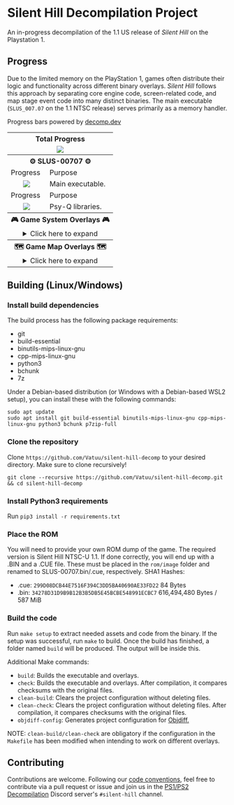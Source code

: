 # Silent Hill Decompilation Project

An in-progress decompilation of the 1.1 US release of *Silent Hill* on the Playstation 1.

## Progress
Due to the limited memory on the PlayStation 1, games often distribute their logic and functionality across different binary overlays. *Silent Hill* follows this approach by separating core engine code, screen-related code, and map stage event code into many distinct binaries. The main executable (`SLUS_007.07` on the 1.1 NTSC release) serves primarily as a memory handler.

Progress bars powered by [decomp.dev](https://decomp.dev)

<table align=center>
    <tbody>
        <tr>
            <th colspan=3>Total Progress</th>
        </tr>
        <tr>
            <td colspan=3 align=center><a href="https://decomp.dev/Vatuu/silent-hill-decomp"><img src="https://decomp.dev/Vatuu/silent-hill-decomp.svg?mode=shield&measure=code&category=all"/></a></td>
        </tr>
        <tr>
            <th colspan=3>⚙ SLUS-00707 ⚙</th>
        </tr>
        <tr>
            <td>Progress</td>
            <td colspan=2>Purpose</td>
        </tr>
        <tr>
            <td align=center><a href="https://decomp.dev/Vatuu/silent-hill-decomp?category=main"><img src="https://decomp.dev/Vatuu/silent-hill-decomp.svg?mode=shield&measure=code&category=main"/></a></td>
            <td colspan=2>Main executable.</td>
        </tr>
        <tr>
            <td>Progress</td>
            <td colspan=2>Purpose</td>
        </tr>
        <tr>
            <td align=center><a href="https://decomp.dev/Vatuu/silent-hill-decomp?category=sdk"><img src="https://decomp.dev/Vatuu/silent-hill-decomp.svg?mode=shield&measure=code&category=sdk"/></a></td>
            <td colspan=2>Psy-Q libraries.</td>
        </tr>
        <tr>
            <th colspan=3>🎮 Game System Overlays 🎮</th>
        </tr>
        <tr>
            <td colspan=3 align=center>
<details>
<summary>Click here to expand</summary>
<!-- Github incorrectly parses it if it's indented... -->
<table>
    <tbody>
        <tr>
          <th colspan=3>🧟‍♂️⚔⚙🎮 BODYPROG.BIN 🎮⚙⚔🧟‍♂️</th>
        </tr>
        <tr>
            <td>Progress</td>
            <td colspan=2>Purpose</td>
        </tr>
        <tr>
            <td align=center><a href="https://decomp.dev/Vatuu/silent-hill-decomp?category=engine"><img src="https://decomp.dev/Vatuu/silent-hill-decomp.svg?mode=shield&measure=code&category=engine"/></a></td>
            <td colspan=2>Main game logic.</td>
        </tr>
        <tr>
          <th colspan=3>👨‍💼 B_KONAMI.BIN 👨‍💼</th>
        </tr>
        <tr>
            <td>Progress</td>
            <td>Purpose</td>
            <td>Note</td>
        </tr>
        <tr>
            <td align=center><a href="https://decomp.dev/Vatuu/silent-hill-decomp?unit=screens/b_konami/b_konami"><img src="https://decomp.dev/Vatuu/silent-hill-decomp.svg?mode=shield&measure=code&unit=screens/b_konami/b_konami&color=rgb(255,215,0)"/></a></td>
            <td>Boot screen logic.</td>
            <td>First fully decompiled and matching overlay!</td>
        </tr>
        <tr>
          <th colspan=3>🎞 STREAM.BIN 🎞</th>
        </tr>
        <tr>
            <td>Progress</td>
            <td colspan=2>Purpose</td>
        </tr>
        <tr>
            <td align=center><a href="https://decomp.dev/Vatuu/silent-hill-decomp?unit=screens/stream/stream"><img src="https://decomp.dev/Vatuu/silent-hill-decomp.svg?mode=shield&measure=code&unit=screens/stream/stream&color=rgb(0,200,0)"/></a></td>
            <td colspan=2>Full motion videos stream logic.</td>
        </tr>
        <tr>
          <th colspan=3>💾 SAVELOAD.BIN 💾</th>
        </tr>
        <tr>
            <td>Progress</td>
            <td colspan=2>Purpose</td>
        </tr>
        <tr>
            <td align=center><a href="https://decomp.dev/Vatuu/silent-hill-decomp?unit=screens/saveload/saveload"><img src="https://decomp.dev/Vatuu/silent-hill-decomp.svg?mode=shield&measure=code&unit=screens/saveload/saveload"/></a></td>
            <td colspan=2>Save and load screen logic.</td>
        </tr>
        <tr>
          <th colspan=3>📜 STF_ROLL.BIN 📜</th>
        </tr>
        <tr>
            <td>Progress</td>
            <td colspan=2>Purpose</td>
        </tr>
        <tr>
            <td align=center><a href="https://decomp.dev/Vatuu/silent-hill-decomp?unit=screens/credits/credits"><img src="https://decomp.dev/Vatuu/silent-hill-decomp.svg?mode=shield&measure=code&unit=screens/credits/credits"/></a></td>
            <td colspan=2>Credits roll logic.</td>
        </tr>
        <tr>
          <th colspan=3>🛠 OPTION.BIN 🛠</th>
        </tr>
        <tr>
            <td>Progress</td>
            <td colspan=2>Purpose</td>
        </tr>
        <tr>
            <td align=center><a href="https://decomp.dev/Vatuu/silent-hill-decomp?unit=screens/options/options"><img src="https://decomp.dev/Vatuu/silent-hill-decomp.svg?mode=shield&measure=code&unit=screens/options/options"/></a></td>
            <td colspan=2>Options screen logic.</td>
        </tr>
      </tbody>
    </table>
</details>
</td>
          <tr>
            <th colspan=3>🗺 Game Map Overlays 🗺</th>
          </tr>
          <tr>
            <td colspan=3 align=center>
<details>
<summary>Click here to expand</summary>
<!-- Github incorrectly parses it if it's indented... -->
<table>
    <tbody>
        <tr>
          <th colspan=3>🏙 MAP0_S00.BIN 🏙</th>
        </tr>
        <tr>
            <td>Progress</td>
            <td colspan=2>Location</td>
        </tr>
        <tr>
            <td align=center><a href="https://decomp.dev/Vatuu/silent-hill-decomp?unit=maps/map0_s00/map0_s00"><img src="https://decomp.dev/Vatuu/silent-hill-decomp.svg?mode=shield&measure=code&unit=maps/map0_s00/map0_s00"/></a></td>
            <td colspan=2>Old Silent Hill.</td>
        </tr>
        <tr>
          <th colspan=3>☕ MAP0_S01.BIN ☕</th>
        </tr>
        <tr>
            <td>Progress</td>
            <td colspan=2>Location</td>
        </tr>
        <tr>
            <td align=center><a href="https://decomp.dev/Vatuu/silent-hill-decomp?unit=maps/map0_s01/map0_s01"><img src="https://decomp.dev/Vatuu/silent-hill-decomp.svg?mode=shield&measure=code&unit=maps/map0_s01/map0_s01"/></a></td>
            <td colspan=2>Cafe in Old Silent Hill.</td>
        </tr>
        <tr>
          <th colspan=3>🏙➕ MAP0_S02.BIN ➕🏙</th>
        </tr>
        <tr>
            <td>Progress</td>
            <td colspan=2>Location</td>
        </tr>
        <tr>
            <td align=center><a href="https://decomp.dev/Vatuu/silent-hill-decomp?unit=maps/map0_s02/map0_s02"><img src="https://decomp.dev/Vatuu/silent-hill-decomp.svg?mode=shield&measure=code&unit=maps/map0_s02/map0_s02"/></a></td>
            <td colspan=2>Bonus unlockable areas in Old Silent Hill.</td>
        </tr>
        <tr>
          <th colspan=3>🏫 MAP1_S00.BIN 🏫</th>
        </tr>
        <tr>
            <td>Progress</td>
            <td colspan=2>Location</td>
        </tr>
        <tr>
            <td align=center><a href="https://decomp.dev/Vatuu/silent-hill-decomp?unit=maps/map1_s00/map1_s00"><img src="https://decomp.dev/Vatuu/silent-hill-decomp.svg?mode=shield&measure=code&unit=maps/map1_s00/map1_s00"/></a></td>
            <td colspan=2>School first floor, courtyard, and basement.</td>
        </tr>
        <tr>
          <th colspan=3>🏫 MAP1_S01.BIN 🏫</th>
        </tr>
        <tr>
            <td>Progress</td>
            <td colspan=2>Location</td>
        </tr>
        <tr>
            <td align=center><a href="https://decomp.dev/Vatuu/silent-hill-decomp?unit=maps/map1_s01/map1_s01"><img src="https://decomp.dev/Vatuu/silent-hill-decomp.svg?mode=shield&measure=code&unit=maps/map1_s01/map1_s01"/></a></td>
            <td colspan=2>School second floor.</td>
        </tr>
        <tr>
          <th colspan=3>🏫 MAP1_S02.BIN 🏫</th>
        </tr>
        <tr>
            <td>Progress</td>
            <td colspan=2>Location</td>
        </tr>
        <tr>
            <td align=center><a href="https://decomp.dev/Vatuu/silent-hill-decomp?unit=maps/map1_s02/map1_s02"><img src="https://decomp.dev/Vatuu/silent-hill-decomp.svg?mode=shield&measure=code&unit=maps/map1_s02/map1_s02"/></a></td>
            <td colspan=2>School first floor and courtyard in Otherworld.</td>
        </tr>
        <tr>
          <th colspan=3>🏫 MAP1_S03.BIN 🏫</th>
        </tr>
        <tr>
            <td>Progress</td>
            <td colspan=2>Location</td>
        </tr>
        <tr>
            <td align=center><a href="https://decomp.dev/Vatuu/silent-hill-decomp?unit=maps/map1_s03/map1_s03"><img src="https://decomp.dev/Vatuu/silent-hill-decomp.svg?mode=shield&measure=code&unit=maps/map1_s03/map1_s03"/></a></td>
            <td colspan=2>School second floor and school roof in Otherworld.</td>
        </tr>
        <tr>
          <th colspan=3>🏫 MAP1_S04.BIN 🏫</th>
        </tr>
            <td>Progress</td>
            <td>Location</td>
            <td>Note</td>
        </tr>
        <tr>
            <td align=center><a href="https://decomp.dev/Vatuu/silent-hill-decomp?unit=maps/map1_s04/map1_s04"><img src="https://decomp.dev/Vatuu/silent-hill-decomp.svg?mode=shield&measure=code&unit=maps/map1_s04/map1_s04"/></a></td>
            <td>Unknown</td>
            <td>School location, likely in Otherworld.</td>
        </tr>
          <th colspan=3>🏫 MAP1_S05.BIN 🏫</th>
        </tr>
            <td>Progress</td>
            <td>Location</td>
            <td>Note</td>
        </tr>
        <tr>
            <td align=center><a href="https://decomp.dev/Vatuu/silent-hill-decomp?unit=maps/map1_s05/map1_s05"><img src="https://decomp.dev/Vatuu/silent-hill-decomp.svg?mode=shield&measure=code&unit=maps/map1_s05/map1_s05"/></a></td>
            <td>Unknown</td>
            <td>School location, likely in Otherworld.</td>
        </tr>
          <th colspan=3>🏫 MAP1_S06.BIN 🏫</th>
        </tr>
        <tr>
            <td>Progress</td>
            <td colspan=2>Location</td>
        </tr>
        <tr>
            <td align=center><a href="https://decomp.dev/Vatuu/silent-hill-decomp?unit=maps/map1_s06/map1_s06"><img src="https://decomp.dev/Vatuu/silent-hill-decomp.svg?mode=shield&measure=code&unit=maps/map1_s06/map1_s06"/></a></td>
            <td colspan=2>School first floor and basement after the boss fight.</td>
        </tr>
        <tr>
          <th colspan=3>🏙 MAP2_S00.BIN 🏙</th>
        </tr>
        <tr>
            <td>Progress</td>
            <td colspan=2>Location</td>
        </tr>
        <tr>
            <td align=center><a href="https://decomp.dev/Vatuu/silent-hill-decomp?unit=maps/map2_s00/map2_s00"><img src="https://decomp.dev/Vatuu/silent-hill-decomp.svg?mode=shield&measure=code&unit=maps/map2_s00/map2_s00"/></a></td>
            <td colspan=2>Old Silent Hill after finishing the school.</td>
        </tr>
        <tr>
          <th colspan=3>⛪ MAP2_S01.BIN ⛪</th>
        </tr>
        <tr>
            <td>Progress</td>
            <td colspan=2>Location</td>
        </tr>
        <tr>
            <td align=center><a href="https://decomp.dev/Vatuu/silent-hill-decomp?unit=maps/map2_s01/map2_s01"><img src="https://decomp.dev/Vatuu/silent-hill-decomp.svg?mode=shield&measure=code&unit=maps/map2_s01/map2_s01"/></a></td>
            <td colspan=2>Church</td>
        </tr>
        <tr>
          <th colspan=3>🏙 MAP2_S02.BIN 🏙</th>
        </tr>
        <tr>
            <td>Progress</td>
            <td colspan=2>Location</td>
        </tr>
        <tr>
            <td align=center><a href="https://decomp.dev/Vatuu/silent-hill-decomp?unit=maps/map2_s02/map2_s02"><img src="https://decomp.dev/Vatuu/silent-hill-decomp.svg?mode=shield&measure=code&unit=maps/map2_s02/map2_s02"/></a></td>
            <td colspan=2>Central Silent Hill</td>
        </tr>
        <tr>
          <th colspan=3>❔ MAP2_S03.BIN ❔</th>
        </tr>
        <tr>
            <td>Progress</td>
            <td>Location</td>
            <td>Note</td>
        </tr>
        <tr>
            <td align=center><a href="https://decomp.dev/Vatuu/silent-hill-decomp?unit=maps/map2_s03/map2_s03"><img src="https://decomp.dev/Vatuu/silent-hill-decomp.svg?mode=shield&measure=code&unit=maps/map2_s03/map2_s03"/></a></td>
            <td>Unknown</td>
            <td>Location related to Central Silent Hill.</td>
        </tr>
        <tr>
          <th colspan=3>👮‍♂️ MAP2_S04.BIN 👮‍♂️</th>
        </tr>
        <tr>
            <td>Progress</td>
            <td colspan=2>Location</td>
        </tr>
        <tr>
            <td align=center><a href="https://decomp.dev/Vatuu/silent-hill-decomp?unit=maps/map2_s04/map2_s04"><img src="https://decomp.dev/Vatuu/silent-hill-decomp.svg?mode=shield&measure=code&unit=maps/map2_s04/map2_s04"/></a></td>
            <td colspan=2>Police station in Central Silent Hill.</td>
        </tr>
        <tr>
          <th colspan=3>🏥 MAP3_S00.BIN 🏥</th>
        </tr>
        <tr>
            <td>Progress</td>
            <td>Location</td>
            <td>Note</td>
        </tr>
        <tr>
            <td align=center><a href="https://decomp.dev/Vatuu/silent-hill-decomp?unit=maps/map3_s00/map3_s00"><img src="https://decomp.dev/Vatuu/silent-hill-decomp.svg?mode=shield&measure=code&unit=maps/map3_s00/map3_s00"/></a></td>
            <td>Unknown</td>
            <td>Hospital, possibly only the reception<br/>and examination rooms but none of<br/>the rooms around them.</td>
        </tr>
        <tr>
          <th colspan=3>🏥 MAP3_S01.BIN 🏥</th>
        </tr>
        <tr>
            <td>Progress</td>
            <td>Location</td>
            <td>Note</td>
        </tr>
        <tr>
            <td align=center><a href="https://decomp.dev/Vatuu/silent-hill-decomp?unit=maps/map3_s01/map3_s01"><img src="https://decomp.dev/Vatuu/silent-hill-decomp.svg?mode=shield&measure=code&unit=maps/map3_s01/map3_s01"/></a></td>
            <td>Unknown</td>
            <td>Hospital, possibly the rest of the first floor<br/>not covered by <code>MAP3_S00.BIN</code><br/>and the basement.</td>
        </tr>
        <tr>
          <th colspan=3>🏥 MAP3_S02.BIN 🏥</th>
        </tr>
        <tr>
            <td>Progress</td>
            <td>Location</td>
            <td>Note</td>
        </tr>
        <tr>
            <td align=center><a href="https://decomp.dev/Vatuu/silent-hill-decomp?unit=maps/map3_s02/map3_s02"><img src="https://decomp.dev/Vatuu/silent-hill-decomp.svg?mode=shield&measure=code&unit=maps/map3_s02/map3_s02"/></a></td>
            <td>Unknown</td>
            <td>Hospital, the part when Harry goes<br/>in the elevator and it goes dark.</td>
        </tr>
        <tr>
          <th colspan=3>🏥 MAP3_S03.BIN 🏥</th>
        </tr>
        <tr>
            <td>Progress</td>
            <td colspan=2>Location</td>
        </tr>
        <tr>
            <td align=center><a href="https://decomp.dev/Vatuu/silent-hill-decomp?unit=maps/map3_s03/map3_s03"><img src="https://decomp.dev/Vatuu/silent-hill-decomp.svg?mode=shield&measure=code&unit=maps/map3_s03/map3_s03"/></a></td>
            <td colspan=2>Hospital third and second floor in Otherworld.</td>
        </tr>
        <tr>
          <th colspan=3>🏥 MAP3_S04.BIN 🏥</th>
        </tr>
        <tr>
            <td>Progress</td>
            <td colspan=2>Location</td>
        </tr>
        <tr>
            <td align=center><a href="https://decomp.dev/Vatuu/silent-hill-decomp?unit=maps/map3_s04/map3_s04"><img src="https://decomp.dev/Vatuu/silent-hill-decomp.svg?mode=shield&measure=code&unit=maps/map3_s04/map3_s04"/></a></td>
            <td colspan=2>Hospital first floor in Otherworld.</td>
        </tr>
        <tr>
          <th colspan=3>🏥 MAP3_S05.BIN 🏥</th>
        </tr>
        <tr>
            <td>Progress</td>
            <td colspan=2>Location</td>
        </tr>
        <tr>
            <td align=center><a href="https://decomp.dev/Vatuu/silent-hill-decomp?unit=maps/map3_s05/map3_s05"><img src="https://decomp.dev/Vatuu/silent-hill-decomp.svg?mode=shield&measure=code&unit=maps/map3_s05/map3_s05"/></a></td>
            <td colspan=2>Hospital basement in Otherworld.</td>
        </tr>
        <tr>
          <th colspan=3>🏥 MAP3_S06.BIN 🏥</th>
        </tr>
        <tr>
            <td>Progress</td>
            <td colspan=2>Location</td>
        </tr>
        <tr>
            <td align=center><a href="https://decomp.dev/Vatuu/silent-hill-decomp?unit=maps/map3_s06/map3_s06"><img src="https://decomp.dev/Vatuu/silent-hill-decomp.svg?mode=shield&measure=code&unit=maps/map3_s06/map3_s06"/></a></td>
            <td colspan=2>Hospital first floor after the Otherworld section.</td>
        </tr>
        <tr>
          <th colspan=3>❔ MAP4_S00.BIN ❔</th>
        </tr>
        <tr>
            <td>Progress</td>
            <td colspan=2>Location</td>
        </tr>
        <tr>
            <td align=center><a href="https://decomp.dev/Vatuu/silent-hill-decomp?unit=maps/map4_s00/map4_s00"><img src="https://decomp.dev/Vatuu/silent-hill-decomp.svg?mode=shield&measure=code&unit=maps/map4_s00/map4_s00"/></a></td>
            <td colspan=2>Unknown</td>
        </tr>
        <tr>
          <th colspan=3>💍 MAP4_S01.BIN 💍</th>
        </tr>
        <tr>
            <td>Progress</td>
            <td colspan=2>Location</td>
        </tr>
        <tr>
            <td align=center><a href="https://decomp.dev/Vatuu/silent-hill-decomp?unit=maps/map4_s01/map4_s01"><img src="https://decomp.dev/Vatuu/silent-hill-decomp.svg?mode=shield&measure=code&unit=maps/map4_s01/map4_s01"/></a></td>
            <td colspan=2>Green Lion Antique Shop in Old Silent Hill and Otherworld.</td>
        </tr>
        <tr>
          <th colspan=3>❔ MAP4_S02.BIN ❔</th>
        </tr>
        <tr>
            <td>Progress</td>
            <td>Location</td>
            <td>Note</td>
        </tr>
        <tr>
            <td align=center><a href="https://decomp.dev/Vatuu/silent-hill-decomp?unit=maps/map4_s02/map4_s02"><img src="https://decomp.dev/Vatuu/silent-hill-decomp.svg?mode=shield&measure=code&unit=maps/map4_s02/map4_s02"/></a></td>
            <td>Unknown</td>
            <td>Possibly one of the two parts where<br/>Harry goes through Central Silent Hill<br/>in Otherworld.</td>
        </tr>
        <tr>
          <th colspan=3>🛍 MAP4_S03.BIN 🛍</th>
        </tr>
        <tr>
            <td>Progress</td>
            <td colspan=2>Location</td>
        </tr>
        <tr>
            <td align=center><a href="https://decomp.dev/Vatuu/silent-hill-decomp?unit=maps/map4_s03/map4_s03"><img src="https://decomp.dev/Vatuu/silent-hill-decomp.svg?mode=shield&measure=code&unit=maps/map4_s03/map4_s03"/></a></td>
            <td colspan=2>Mall and boss fight.</td>
        </tr>
        <tr>
          <th colspan=3>🏥 MAP4_S04.BIN 🏥</th>
        </tr>
        <tr>
            <td>Progress</td>
            <td>Location</td>
            <td>Note</td>
        </tr>
        <tr>
            <td align=center><a href="https://decomp.dev/Vatuu/silent-hill-decomp?unit=maps/map4_s04/map4_s04"><img src="https://decomp.dev/Vatuu/silent-hill-decomp.svg?mode=shield&measure=code&unit=maps/map4_s04/map4_s04"/></a></td>
            <td>Hospital First Floor</td>
            <td>Cutscene with Lisa after finding the<br/>altar in the Green Lion Antique Shop and<br/>meeting Lisa again after the mall boss fight.</td>
        </tr>
        <tr>
          <th colspan=3>❔ MAP4_S05.BIN ❔</th>
        </tr>
        <tr>
            <td>Progress</td>
            <td>Location</td>
            <td>Note</td>
        </tr>
        <tr>
            <td align=center><a href="https://decomp.dev/Vatuu/silent-hill-decomp?unit=maps/map4_s05/map4_s05"><img src="https://decomp.dev/Vatuu/silent-hill-decomp.svg?mode=shield&measure=code&unit=maps/map4_s05/map4_s05"/></a></td>
            <td>Unknown</td>
            <td>Possibly one of the two parts when<br/>Harry goes through Central Silent Hill<br/>in Otherworld.</td>
        </tr>
        <tr>
          <th colspan=3>❔ MAP4_S06.BIN ❔</th>
        </tr>
        <tr>
            <td>Progress</td>
            <td colspan=2>Location</td>
        </tr>
        <tr>
            <td align=center><a href="https://decomp.dev/Vatuu/silent-hill-decomp?unit=maps/map4_s06/map4_s06"><img src="https://decomp.dev/Vatuu/silent-hill-decomp.svg?mode=shield&measure=code&unit=maps/map4_s06/map4_s06"/></a></td>
            <td colspan=2>Unknown</td>
        </tr>
        <tr>
          <th colspan=3>💧 MAP5_S00.BIN 💧</th>
        </tr>
        <tr>
            <td>Progress</td>
            <td colspan=2>Location</td>
        </tr>
        <tr>
            <td align=center><a href="https://decomp.dev/Vatuu/silent-hill-decomp?unit=maps/map5_s00/map5_s00"><img src="https://decomp.dev/Vatuu/silent-hill-decomp.svg?mode=shield&measure=code&unit=maps/map5_s00/map5_s00"/></a></td>
            <td colspan=2>Sewers lower and upper levels.</td>
        </tr>
        <tr>
          <th colspan=3>🏙🍹 MAP5_S01.BIN 🍹🏙</th>
        </tr>
        <tr>
            <td>Progress</td>
            <td colspan=2>Location</td>
        </tr>
        <tr>
            <td align=center><a href="https://decomp.dev/Vatuu/silent-hill-decomp?unit=maps/map5_s01/map5_s01"><img src="https://decomp.dev/Vatuu/silent-hill-decomp.svg?mode=shield&measure=code&unit=maps/map5_s01/map5_s01"/></a></td>
            <td colspan=2>Silent Hill Resort Area.</td>
        </tr>
        <tr>
          <th colspan=3>🍻🏪 MAP5_S02.BIN 🏪🍻</th>
        </tr>
        <tr>
            <td>Progress</td>
            <td colspan=2>Locations</td>
        </tr>
        <tr>
            <td align=center><a href="https://decomp.dev/Vatuu/silent-hill-decomp?unit=maps/map5_s02/map5_s02"><img src="https://decomp.dev/Vatuu/silent-hill-decomp.svg?mode=shield&measure=code&unit=maps/map5_s02/map5_s02"/></a></td>
            <td colspan=2>Annie's Bar and Indian Runner in Resort Area.</td>
        </tr>
        <tr>
          <th colspan=3>🏨 MAP5_S03.BIN 🏨</th>
        </tr>
        <tr>
            <td>Progress</td>
            <td colspan=2>Location</td>
        </tr>
        <tr>
            <td align=center><a href="https://decomp.dev/Vatuu/silent-hill-decomp?unit=maps/map5_s03/map5_s03"><img src="https://decomp.dev/Vatuu/silent-hill-decomp.svg?mode=shield&measure=code&unit=maps/map5_s03/map5_s03"/></a></td>
            <td colspan=2>Norman's Motel in Resort Area.</td>
        </tr>
        <tr>
          <th colspan=3>🏙🍹 MAP6_S00.BIN 🍹🏙</th>
        </tr>
        <tr>
            <td>Progress</td>
            <td colspan=2>Location</td>
        </tr>
        <tr>
            <td align=center><a href="https://decomp.dev/Vatuu/silent-hill-decomp?unit=maps/map6_s00/map6_s00"><img src="https://decomp.dev/Vatuu/silent-hill-decomp.svg?mode=shield&measure=code&unit=maps/map6_s00/map6_s00"/></a></td>
            <td colspan=2>Silent Hill Resort Area in Otherworld.</td>
        </tr>
        <tr>
          <th colspan=3>🛥 MAP6_S01.BIN 🛥</th>
        </tr>
        <tr>
            <td>Progress</td>
            <td colspan=2>Location</td>
        </tr>
        <tr>
            <td align=center><a href="https://decomp.dev/Vatuu/silent-hill-decomp?unit=maps/map6_s01/map6_s01"><img src="https://decomp.dev/Vatuu/silent-hill-decomp.svg?mode=shield&measure=code&unit=maps/map6_s01/map6_s01"/></a></td>
            <td colspan=2>Boat at Lakeside Pier.</td>
        </tr>
        <tr>
          <th colspan=3>🌊 MAP6_S02.BIN 🌊</th>
        </tr>
        <tr>
            <td>Progress</td>
            <td colspan=2>Location</td>
        </tr>
        <tr>
            <td align=center><a href="https://decomp.dev/Vatuu/silent-hill-decomp?unit=maps/map6_s02/map6_s02"><img src="https://decomp.dev/Vatuu/silent-hill-decomp.svg?mode=shield&measure=code&unit=maps/map6_s02/map6_s02"/></a></td>
            <td colspan=2>Lakeside Pier</td>
        </tr>
        <tr>
          <th colspan=3>💧 MAP6_S03.BIN 💧</th>
        </tr>
        <tr>
            <td>Progress</td>
            <td colspan=2>Location</td>
        </tr>
        <tr>
            <td align=center><a href="https://decomp.dev/Vatuu/silent-hill-decomp?unit=maps/map6_s03/map6_s03"><img src="https://decomp.dev/Vatuu/silent-hill-decomp.svg?mode=shield&measure=code&unit=maps/map6_s03/map6_s03"/></a></td>
            <td colspan=2>Sewer connecting to Lakeside Amusement Park.</td>
        </tr>
        <tr>
          <th colspan=3>👮‍♀️🧙‍♀️ MAP6_S04.BIN 🧙‍♀️👮‍♀️</th>
        </tr>
        <tr>
            <td>Progress</td>
            <td colspan=2>Location</td>
        </tr>
        <tr>
            <td align=center><a href="https://decomp.dev/Vatuu/silent-hill-decomp?unit=maps/map6_s04/map6_s04"><img src="https://decomp.dev/Vatuu/silent-hill-decomp.svg?mode=shield&measure=code&unit=maps/map6_s04/map6_s04"/></a></td>
            <td colspan=2>Cybil boss fight and cutscene of Dahlia kidnapping Alessa.</td>
        </tr>
        <tr>
          <th colspan=3>❔ MAP6_S05.BIN ❔</th>
        </tr>
        <tr>
            <td>Progress</td>
            <td colspan=2>Location</td>
        </tr>
        <tr>
            <td align=center><a href="https://decomp.dev/Vatuu/silent-hill-decomp?unit=maps/map6_s05/map6_s05"><img src="https://decomp.dev/Vatuu/silent-hill-decomp.svg?mode=shield&measure=code&unit=maps/map6_s05/map6_s05"/></a></td>
            <td colspan=2>Unknown</td>
        </tr>
        <tr>
          <th colspan=3>🏥 MAP7_S00.BIN 🏥</th>
        </tr>
        <tr>
            <td>Progress</td>
            <td>Location</td>
            <td>Note</td>
        </tr>
        <tr>
            <td align=center><a href="https://decomp.dev/Vatuu/silent-hill-decomp?unit=maps/map7_s00/map7_s00"><img src="https://decomp.dev/Vatuu/silent-hill-decomp.svg?mode=shield&measure=code&unit=maps/map7_s00/map7_s00"/></a></td>
            <td colspan=2>Hospital first floor in Nowhere.</td>
        </tr>
        <tr>
          <th colspan=3>❔ MAP7_S01.BIN ❔</th>
        </tr>
        <tr>
            <td>Progress</td>
            <td>Location</td>
            <td>Note</td>
        </tr>
        <tr>
            <td align=center><a href="https://decomp.dev/Vatuu/silent-hill-decomp?unit=maps/map7_s01/map7_s01"><img src="https://decomp.dev/Vatuu/silent-hill-decomp.svg?mode=shield&measure=code&unit=maps/map7_s01/map7_s01"/></a></td>
            <td>Unknown</td>
            <td>Nowever related.</td>
        </tr>
        <tr>
          <th colspan=3>❔ MAP7_S02.BIN ❔</th>
        </tr>
        <tr>
            <td>Progress</td>
            <td>Location</td>
            <td>Note</td>
        </tr>
        <tr>
            <td align=center><a href="https://decomp.dev/Vatuu/silent-hill-decomp?unit=maps/map7_s02/map7_s02"><img src="https://decomp.dev/Vatuu/silent-hill-decomp.svg?mode=shield&measure=code&unit=maps/map7_s02/map7_s02"/></a></td>
            <td>Unknown</td>
            <td>Unknown parts of Nowhere and parts of the<br/>cutscene when Alessa struggles against<br/>Dahlia.</td>
        </tr>
        <tr>
          <th colspan=3>👿 MAP7_S03.BIN 👿</th>
        </tr>
        <tr>
            <td>Progress</td>
            <td colspan=2>Location</td>
        </tr>
        <tr>
            <td align=center><a href="https://decomp.dev/Vatuu/silent-hill-decomp?unit=maps/map7_s03/map7_s03"><img src="https://decomp.dev/Vatuu/silent-hill-decomp.svg?mode=shield&measure=code&unit=maps/map7_s03/map7_s03"/></a></td>
            <td colspan=2>Final boss fight.</td>
        </tr>
      </tbody>
    </table>
</details>
</td>
    </tbody>
</table>

## Building (Linux/Windows)

### Install build dependencies
The build process has the following package requirements:
- git
- build-essential
- binutils-mips-linux-gnu
- cpp-mips-linux-gnu
- python3
- bchunk
- 7z

Under a Debian-based distribution (or Windows with a Debian-based WSL2 setup), you can install these with the following commands:
```
sudo apt update
sudo apt install git build-essential binutils-mips-linux-gnu cpp-mips-linux-gnu python3 bchunk p7zip-full
```

### Clone the repository
Clone `https://github.com/Vatuu/silent-hill-decomp` to your desired directory. Make sure to clone recursively!
```
git clone --recursive https://github.com/Vatuu/silent-hill-decomp.git && cd silent-hill-decomp
```

### Install Python3 requirements
Run `pip3 install -r requirements.txt`

### Place the ROM
You will need to provide your own ROM dump of the game. The required version is Silent Hill NTSC-U 1.1.
If done correctly, you will end up with a .BIN and a .CUE file. These must be placed in the `rom/image` folder and renamed to SLUS-00707.bin/.cue, respectively.
SHA1 Hashes:
- .cue: `299D08DCB44E7516F394C3DD5BA40690AE33FD22` 84 Bytes
- .bin: `34278D31D9B9B12B3B5DB5E45BCBE548991ECBC7` 616,494,480 Bytes / 587 MiB

### Build the code
Run `make setup` to extract needed assets and code from the binary.
If the setup was successful, run `make` to build.
Once the build has finished, a folder named `build` will be produced. The output will be inside this.

Additional Make commands:
* `build`: Builds the executable and overlays.
* `check`: Builds the executable and overlays. After compilation, it compares checksums with the original files.
* `clean-build`: Clears the project configuration without deleting files.
* `clean-check`: Clears the project configuration without deleting files. After compilation, it compares checksums with the original files.
* `objdiff-config`: Generates project configuration for [Objdiff.](https://github.com/encounter/objdiff)

NOTE: `clean-build/clean-check` are obligatory if the configuration in the `Makefile` has been modified when intending to work on different overlays.

## Contributing
Contributions are welcome. Following our [code conventions](https://github.com/Vatuu/silent-hill-decomp/blob/master/docs/Coding%20Conventions.md), feel free to contribute via a pull request or issue and join us in the [PS1/PS2 Decompilation](https://discord.gg/VwCPdfbxgm) Discord server's `#silent-hill` channel.
